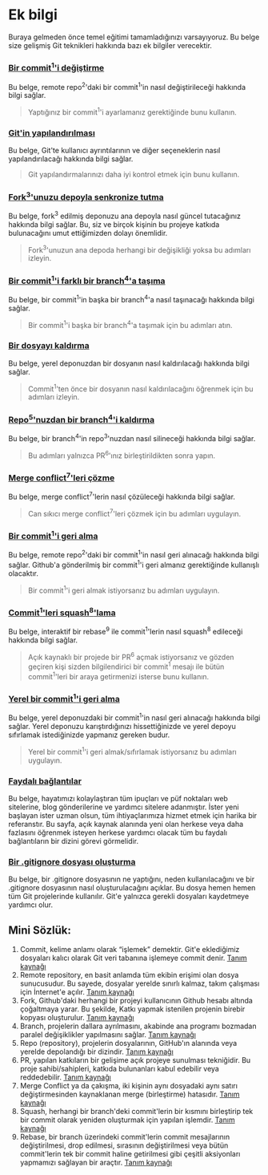 # Ek bilgi

Buraya gelmeden önce temel eğitimi tamamladığınızı varsayıyoruz. Bu belge size gelişmiş Git teknikleri hakkında bazı ek bilgiler verecektir.

### [Bir commit<sup>1</sup>'i değiştirme](../git_workflow_scenarios/amending-a-commit.md)

Bu belge, remote repo<sup>2</sup>'daki bir commit<sup>1</sup>'in nasıl değiştirileceği hakkında bilgi sağlar.

> Yaptığınız bir commit<sup>1</sup>'i ayarlamanız gerektiğinde bunu kullanın.

### [Git'in yapılandırılması](../git_workflow_scenarios/configuring-git.md)

Bu belge, Git'te kullanıcı ayrıntılarının ve diğer seçeneklerin nasıl yapılandırılacağı hakkında bilgi sağlar.

> Git yapılandırmalarınızı daha iyi kontrol etmek için bunu kullanın.

### [Fork<sup>3</sup>'unuzu depoyla senkronize tutma](../git_workflow_scenarios/keeping-your-fork-synced-with-this-repository.md)

Bu belge, fork<sup>3</sup> edilmiş deponuzu ana depoyla nasıl güncel tutacağınız hakkında bilgi sağlar. Bu, siz ve birçok kişinin bu projeye katkıda bulunacağını umut ettiğimizden dolayı önemlidir.

> Fork<sup>3</sup>'unuzun ana depoda herhangi bir değişikliği yoksa bu adımları izleyin.

### [Bir commit<sup>1</sup>'i farklı bir branch<sup>4</sup>'a taşıma](../git_workflow_scenarios/moving-a-commit-to-a-different-branch.md)

Bu belge, bir commit<sup>1</sup>'in başka bir branch<sup>4</sup>'a nasıl taşınacağı hakkında bilgi sağlar.

> Bir commit<sup>1</sup>'i başka bir branch<sup>4</sup>'a taşımak için bu adımları atın.

### [Bir dosyayı kaldırma](../git_workflow_scenarios/removing-a-file.md)

Bu belge, yerel deponuzdan bir dosyanın nasıl kaldırılacağı hakkında bilgi sağlar.

> Commit<sup>1</sup>'ten önce bir dosyanın nasıl kaldırılacağını öğrenmek için bu adımları izleyin.

### [Repo<sup>5</sup>'nuzdan bir branch<sup>4</sup>'i kaldırma](../git_workflow_scenarios/removing-branch-from-your-repository.md)

Bu belge, bir branch<sup>4</sup>'in repo<sup>3</sup>'nuzdan nasıl silineceği hakkında bilgi sağlar.

> Bu adımları yalnızca PR<sup>6</sup>'ınız birleştirildikten sonra yapın.

### [Merge conflict<sup>7</sup>'leri çözme](../git_workflow_scenarios/resolving-merge-conflicts.md)

Bu belge, merge conflict<sup>7</sup>'lerin nasıl çözüleceği hakkında bilgi sağlar.

> Can sıkıcı merge conflict<sup>7</sup>'leri çözmek için bu adımları uygulayın.

### [Bir commit<sup>1</sup>'i geri alma](../git_workflow_scenarios/reverting-a-commit.md)

Bu belge, remote repo<sup>2</sup>'daki bir commit<sup>1</sup>'in nasıl geri alınacağı hakkında bilgi sağlar. Github'a gönderilmiş bir commit<sup>1</sup>'i geri almanız gerektiğinde kullanışlı olacaktır.

> Bir commit<sup>1</sup>'i geri almak istiyorsanız bu adımları uygulayın.

### [Commit<sup>1</sup>'leri squash<sup>8</sup>'lama](../git_workflow_scenarios/squashing-commits.md)

Bu belge, interaktif bir rebase<sup>9</sup> ile commit<sup>1</sup>'lerin nasıl squash<sup>8</sup> edileceği hakkında bilgi sağlar.

> Açık kaynaklı bir projede bir PR<sup>6</sup> açmak istiyorsanız ve gözden geçiren kişi sizden bilgilendirici bir commit<sup>1</sup> mesajı ile bütün commit<sup>1</sup>'leri bir araya getirmenizi isterse bunu kullanın.

### [Yerel bir commit<sup>1</sup>'i geri alma](../git_workflow_scenarios/undoing-a-commit.md)

Bu belge, yerel deponuzdaki bir commit<sup>1</sup>'in nasıl geri alınacağı hakkında bilgi sağlar. Yerel deponuzu karıştırdığınızı hissettiğinizde ve yerel depoyu sıfırlamak istediğinizde yapmanız gereken budur.

> Yerel bir commit<sup>1</sup>'i geri almak/sıfırlamak istiyorsanız bu adımları uygulayın.

### [Faydalı bağlantılar](../git_workflow_scenarios/Useful-links-for-further-learning.md)

Bu belge, hayatımızı kolaylaştıran tüm ipuçları ve püf noktaları web sitelerine, blog gönderilerine ve yardımcı sitelere adanmıştır. İster yeni başlayan ister uzman olsun, tüm ihtiyaçlarımıza hizmet etmek için harika bir referanstır. Bu sayfa, açık kaynak alanında yeni olan herkese veya daha fazlasını öğrenmek isteyen herkese yardımcı olacak tüm bu faydalı bağlantıların bir dizini görevi görmelidir.

### [Bir .gitignore dosyası oluşturma](../git_workflow_scenarios/creating-a-gitignore-file.md)

Bu belge, bir .gitignore dosyasının ne yaptığını, neden kullanılacağını ve bir .gitignore dosyasının nasıl oluşturulacağını açıklar. Bu dosya hemen hemen tüm Git projelerinde kullanılır. Git'e yalnızca gerekli dosyaları kaydetmeye yardımcı olur.

## Mini Sözlük:

1. Commit, kelime anlamı olarak “işlemek” demektir. Git'e eklediğimiz dosyaları kalıcı olarak Git veri tabanına işlemeye commit denir. [Tanım kaynağı](https://medium.com/@mustafazahidefe/git-notlar%C4%B1-3-git-commit-96439510aef0)
2. Remote repository, en basit anlamda tüm ekibin erişimi olan dosya sunucusudur. Bu sayede, dosyalar yerelde sınırlı kalmaz, takım çalışması için İnternet'e açılır. [Tanım kaynağı](https://aliozgur.gitbooks.io/git101/content/remote_repositoryler/)
3. Fork, Github'daki herhangi bir projeyi kullanıcının Github hesabı altında çoğaltmaya yarar. Bu şekilde, Katkı yapmak istenilen projenin birebir kopyası oluşturulur. [Tanım kaynağı](https://cangelis.com/git-ile-acik-kaynakli-projelere-katkida-bulunmak/)
4. Branch, projelerin dallara ayrılmasını, akabinde ana programı bozmadan paralel değişiklikler yapılmasını sağlar. [Tanım kaynağı](https://medium.com/@mustafazahidefe/git-notlar%C4%B1-5-branch-kavram%C4%B1-d176626711a4)
5. Repo (repository), projelerin dosyalarının, GitHub'ın alanında veya yerelde depolandığı bir dizindir. [Tanım kaynağı](https://www.hostinger.web.tr/rehberler/github-nedir/)
6. PR, yapılan katkıların bir gelişime açık projeye sunulması tekniğidir. Bu proje sahibi/sahipleri, katkıda bulunanları kabul edebilir veya reddedebilir. [Tanım kaynağı](https://medium.com/@noteCe/git-source-tree-6-27a5143c8ee7)
7. Merge Conflict ya da çakışma, iki kişinin aynı dosyadaki aynı satırı değiştirmesinden kaynaklanan merge (birleştirme) hatasıdır. [Tanım kaynağı](https://www.mobilhanem.com/git-merge-conflict/)
8. Squash, herhangi bir branch'deki commit'lerin bir kısmını birleştirip tek bir commit olarak yeniden oluşturmak için yapılan işlemdir. [Tanım kaynağı](http://aliozgur.net/2020/05/28/git-squash/)
9. Rebase, bir branch üzerindeki commit'lerin commit mesajlarının değiştirilmesi, drop edilmesi, sırasının değiştirilmesi veya bütün commit'lerin tek bir commit haline getirilmesi gibi çeşitli aksiyonları yapmamızı sağlayan bir araçtır. [Tanım kaynağı](https://aliozgur.gitbooks.io/git101/content/alistirmalar/Gun_10.html)

